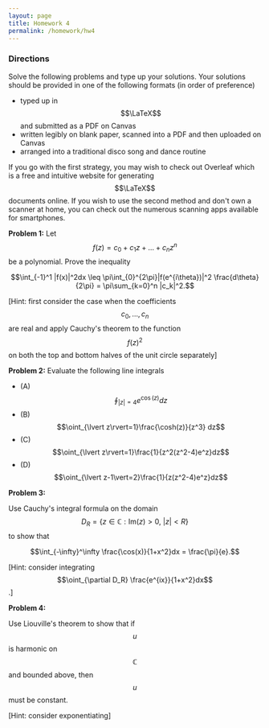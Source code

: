 ```yaml
---
layout: page
title: Homework 4
permalink: /homework/hw4
---
```


### Directions
Solve the following problems and type up your solutions.  Your solutions should be provided in one of the following formats (in order of preference)
* typed up in $$\LaTeX$$ and submitted as a PDF on Canvas
* written legibly on blank paper, scanned into a PDF and then uploaded on Canvas
* arranged into a traditional disco song and dance routine

If you go with the first strategy, you may wish to check out Overleaf which is a free and intuitive website for generating $$\LaTeX$$ documents online.
If you wish to use the second method and don't own a scanner at home, you can check out the numerous scanning apps available for smartphones.


**Problem 1:**
Let $$f(z) = c_0 + c_1z + \dots + c_nz^n$$ be a polynomial.
Prove the inequality

$$\int_{-1}^1 |f(x)|^2dx \leq \pi\int_{0}^{2\pi}|f(e^{i\theta})|^2 \frac{d\theta}{2\pi} = \pi\sum_{k=0}^n |c_k|^2.$$

[Hint: first consider the case when the coefficients $$c_0,\dots,c_n$$ are real and apply Cauchy's theorem to the function $$f(z)^2$$ on both the top and bottom halves of the unit circle separately]

**Problem 2:**
Evaluate the following line integrals

* (A) $$\oint_{\lvert z\rvert=4}e^{\cos(z)}dz$$
* (B) $$\oint_{\lvert z\rvert=1}\frac{\cosh(z)}{z^3} dz$$
* (C) $$\oint_{\lvert z\rvert=1}\frac{1}{z^2(z^2-4)e^z}dz$$
* (D) $$\oint_{\lvert z-1\vert=2}\frac{1}{z(z^2-4)e^z}dz$$

**Problem 3:**

Use Cauchy's integral formula on the domain $$D_R = \{z\in\mathbb C: \text{Im}(z)>0,\ \lvert z \rvert< R\}$$ to show that

$$\int_{-\infty}^\infty \frac{\cos(x)}{1+x^2}dx = \frac{\pi}{e}.$$

[Hint: consider integrating $$\oint_{\partial D_R} \frac{e^{ix}}{1+x^2}dx$$.]

**Problem 4:**

Use Liouville's theorem to show that if $$u$$ is harmonic on $$\mathbb C$$ and bounded above, then $$u$$ must be constant.

[Hint: consider exponentiating]



